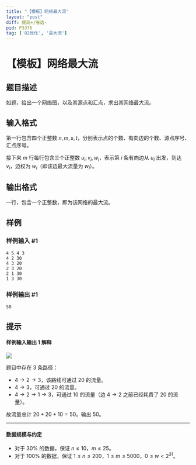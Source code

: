 ```yaml
---
title: "【模板】网络最大流"
layout: "post"
diff: 提高+/省选-
pid: P3376
tag: ['O2优化', '最大流']
---
```

# 【模板】网络最大流
## 题目描述

如题，给出一个网络图，以及其源点和汇点，求出其网络最大流。

## 输入格式

第一行包含四个正整数 $n,m,s,t$，分别表示点的个数、有向边的个数、源点序号、汇点序号。

接下来 $m$ 行每行包含三个正整数 $u_i,v_i,w_i$，表示第 $i$ 条有向边从 $u_i$ 出发，到达 $v_i$，边权为 $w_i$（即该边最大流量为 $w_i$）。
## 输出格式

一行，包含一个正整数，即为该网络的最大流。

## 样例

### 样例输入 #1
```
4 5 4 3
4 2 30
4 3 20
2 3 20
2 1 30
1 3 30

```
### 样例输出 #1
```
50

```
## 提示

#### 样例输入输出 1 解释

 ![](https://cdn.luogu.com.cn/upload/pic/2262.png) 

题目中存在 $3$ 条路径：

- $4\to 2\to 3$，该路线可通过 $20$ 的流量。
- $4\to 3$，可通过 $20$ 的流量。
- $4\to 2\to 1\to 3$，可通过 $10$ 的流量（边 $4\to 2$ 之前已经耗费了 $20$ 的流量）。

故流量总计 $20+20+10=50$。输出 $50$。

---

#### 数据规模与约定

- 对于 $30\%$ 的数据，保证 $n\leq10$，$m\leq25$。
- 对于 $100\%$ 的数据，保证 $1 \leq n\leq200$，$1 \leq m\leq 5000$，$0 \leq w\lt 2^{31}$。

